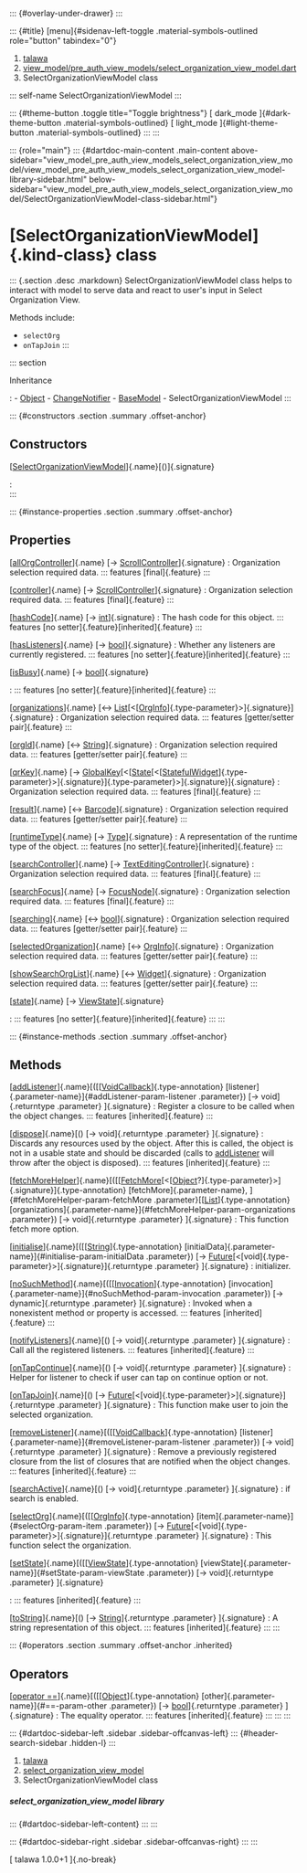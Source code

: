 ::: {#overlay-under-drawer}
:::

::: {#title}
[menu]{#sidenav-left-toggle .material-symbols-outlined role="button"
tabindex="0"}

1.  [talawa](../index.html)
2.  [view_model/pre_auth_view_models/select_organization_view_model.dart](../view_model_pre_auth_view_models_select_organization_view_model/)
3.  SelectOrganizationViewModel class

::: self-name
SelectOrganizationViewModel
:::

::: {#theme-button .toggle title="Toggle brightness"}
[ dark_mode ]{#dark-theme-button .material-symbols-outlined} [
light_mode ]{#light-theme-button .material-symbols-outlined}
:::
:::

::: {role="main"}
::: {#dartdoc-main-content .main-content above-sidebar="view_model_pre_auth_view_models_select_organization_view_model/view_model_pre_auth_view_models_select_organization_view_model-library-sidebar.html" below-sidebar="view_model_pre_auth_view_models_select_organization_view_model/SelectOrganizationViewModel-class-sidebar.html"}
<div>

# [SelectOrganizationViewModel]{.kind-class} class

</div>

::: {.section .desc .markdown}
SelectOrganizationViewModel class helps to interact with model to serve
data and react to user\'s input in Select Organization View.

Methods include:

-   `selectOrg`
-   `onTapJoin`
:::

::: section

Inheritance

:   -   [Object](https://api.flutter.dev/flutter/dart-core/Object-class.html)
    -   [ChangeNotifier](https://api.flutter.dev/flutter/foundation/ChangeNotifier-class.html)
    -   [BaseModel](../view_model_base_view_model/BaseModel-class.html)
    -   SelectOrganizationViewModel
:::

::: {#constructors .section .summary .offset-anchor}
## Constructors

[[SelectOrganizationViewModel](../view_model_pre_auth_view_models_select_organization_view_model/SelectOrganizationViewModel/SelectOrganizationViewModel.html)]{.name}[()]{.signature}

:   
:::

::: {#instance-properties .section .summary .offset-anchor}
## Properties

[[allOrgController](../view_model_pre_auth_view_models_select_organization_view_model/SelectOrganizationViewModel/allOrgController.html)]{.name} [→ [ScrollController](https://api.flutter.dev/flutter/widgets/ScrollController-class.html)]{.signature}
:   Organization selection required data.
    ::: features
    [final]{.feature}
    :::

[[controller](../view_model_pre_auth_view_models_select_organization_view_model/SelectOrganizationViewModel/controller.html)]{.name} [→ [ScrollController](https://api.flutter.dev/flutter/widgets/ScrollController-class.html)]{.signature}
:   Organization selection required data.
    ::: features
    [final]{.feature}
    :::

[[hashCode](https://api.flutter.dev/flutter/dart-core/Object/hashCode.html)]{.name} [→ [int](https://api.flutter.dev/flutter/dart-core/int-class.html)]{.signature}
:   The hash code for this object.
    ::: features
    [no setter]{.feature}[inherited]{.feature}
    :::

[[hasListeners](https://api.flutter.dev/flutter/foundation/ChangeNotifier/hasListeners.html)]{.name} [→ [bool](https://api.flutter.dev/flutter/dart-core/bool-class.html)]{.signature}
:   Whether any listeners are currently registered.
    ::: features
    [no setter]{.feature}[inherited]{.feature}
    :::

[[isBusy](../view_model_base_view_model/BaseModel/isBusy.html)]{.name} [→ [bool](https://api.flutter.dev/flutter/dart-core/bool-class.html)]{.signature}

:   ::: features
    [no setter]{.feature}[inherited]{.feature}
    :::

[[organizations](../view_model_pre_auth_view_models_select_organization_view_model/SelectOrganizationViewModel/organizations.html)]{.name} [↔ [List](https://api.flutter.dev/flutter/dart-core/List-class.html)[\<[[OrgInfo](../models_organization_org_info/OrgInfo-class.html)]{.type-parameter}\>]{.signature}]{.signature}
:   Organization selection required data.
    ::: features
    [getter/setter pair]{.feature}
    :::

[[orgId](../view_model_pre_auth_view_models_select_organization_view_model/SelectOrganizationViewModel/orgId.html)]{.name} [↔ [String](https://api.flutter.dev/flutter/dart-core/String-class.html)]{.signature}
:   Organization selection required data.
    ::: features
    [getter/setter pair]{.feature}
    :::

[[qrKey](../view_model_pre_auth_view_models_select_organization_view_model/SelectOrganizationViewModel/qrKey.html)]{.name} [→ [GlobalKey](https://api.flutter.dev/flutter/widgets/GlobalKey-class.html)[\<[[State](https://api.flutter.dev/flutter/widgets/State-class.html)[\<[[StatefulWidget](https://api.flutter.dev/flutter/widgets/StatefulWidget-class.html)]{.type-parameter}\>]{.signature}]{.type-parameter}\>]{.signature}]{.signature}
:   Organization selection required data.
    ::: features
    [final]{.feature}
    :::

[[result](../view_model_pre_auth_view_models_select_organization_view_model/SelectOrganizationViewModel/result.html)]{.name} [↔ [Barcode](https://pub.dev/documentation/qr_code_scanner/1.0.1/qr_code_scanner/Barcode-class.html)]{.signature}
:   Organization selection required data.
    ::: features
    [getter/setter pair]{.feature}
    :::

[[runtimeType](https://api.flutter.dev/flutter/dart-core/Object/runtimeType.html)]{.name} [→ [Type](https://api.flutter.dev/flutter/dart-core/Type-class.html)]{.signature}
:   A representation of the runtime type of the object.
    ::: features
    [no setter]{.feature}[inherited]{.feature}
    :::

[[searchController](../view_model_pre_auth_view_models_select_organization_view_model/SelectOrganizationViewModel/searchController.html)]{.name} [→ [TextEditingController](https://api.flutter.dev/flutter/widgets/TextEditingController-class.html)]{.signature}
:   Organization selection required data.
    ::: features
    [final]{.feature}
    :::

[[searchFocus](../view_model_pre_auth_view_models_select_organization_view_model/SelectOrganizationViewModel/searchFocus.html)]{.name} [→ [FocusNode](https://api.flutter.dev/flutter/widgets/FocusNode-class.html)]{.signature}
:   Organization selection required data.
    ::: features
    [final]{.feature}
    :::

[[searching](../view_model_pre_auth_view_models_select_organization_view_model/SelectOrganizationViewModel/searching.html)]{.name} [↔ [bool](https://api.flutter.dev/flutter/dart-core/bool-class.html)]{.signature}
:   Organization selection required data.
    ::: features
    [getter/setter pair]{.feature}
    :::

[[selectedOrganization](../view_model_pre_auth_view_models_select_organization_view_model/SelectOrganizationViewModel/selectedOrganization.html)]{.name} [↔ [OrgInfo](../models_organization_org_info/OrgInfo-class.html)]{.signature}
:   Organization selection required data.
    ::: features
    [getter/setter pair]{.feature}
    :::

[[showSearchOrgList](../view_model_pre_auth_view_models_select_organization_view_model/SelectOrganizationViewModel/showSearchOrgList.html)]{.name} [↔ [Widget](https://api.flutter.dev/flutter/widgets/Widget-class.html)]{.signature}
:   Organization selection required data.
    ::: features
    [getter/setter pair]{.feature}
    :::

[[state](../view_model_base_view_model/BaseModel/state.html)]{.name} [→ [ViewState](../enums_enums/ViewState.html)]{.signature}

:   ::: features
    [no setter]{.feature}[inherited]{.feature}
    :::
:::

::: {#instance-methods .section .summary .offset-anchor}
## Methods

[[addListener](https://api.flutter.dev/flutter/foundation/ChangeNotifier/addListener.html)]{.name}[([[[VoidCallback](https://api.flutter.dev/flutter/dart-ui/VoidCallback.html)]{.type-annotation} [listener]{.parameter-name}]{#addListener-param-listener .parameter}) [→ void]{.returntype .parameter} ]{.signature}
:   Register a closure to be called when the object changes.
    ::: features
    [inherited]{.feature}
    :::

[[dispose](https://api.flutter.dev/flutter/foundation/ChangeNotifier/dispose.html)]{.name}[() [→ void]{.returntype .parameter} ]{.signature}
:   Discards any resources used by the object. After this is called, the
    object is not in a usable state and should be discarded (calls to
    [addListener](https://api.flutter.dev/flutter/foundation/ChangeNotifier/addListener.html)
    will throw after the object is disposed).
    ::: features
    [inherited]{.feature}
    :::

[[fetchMoreHelper](../view_model_pre_auth_view_models_select_organization_view_model/SelectOrganizationViewModel/fetchMoreHelper.html)]{.name}[([[[FetchMore](https://pub.dev/documentation/graphql_flutter/5.2.0-beta.7/graphql_flutter/FetchMore.html)[\<[[Object](https://api.flutter.dev/flutter/dart-core/Object-class.html)?]{.type-parameter}\>]{.signature}]{.type-annotation} [fetchMore]{.parameter-name}, ]{#fetchMoreHelper-param-fetchMore .parameter}[[[List](https://api.flutter.dev/flutter/dart-core/List-class.html)]{.type-annotation} [organizations]{.parameter-name}]{#fetchMoreHelper-param-organizations .parameter}) [→ void]{.returntype .parameter} ]{.signature}
:   This function fetch more option.

[[initialise](../view_model_pre_auth_view_models_select_organization_view_model/SelectOrganizationViewModel/initialise.html)]{.name}[([[[String](https://api.flutter.dev/flutter/dart-core/String-class.html)]{.type-annotation} [initialData]{.parameter-name}]{#initialise-param-initialData .parameter}) [→ [Future](https://api.flutter.dev/flutter/dart-core/Future-class.html)[\<[void]{.type-parameter}\>]{.signature}]{.returntype .parameter} ]{.signature}
:   initializer.

[[noSuchMethod](https://api.flutter.dev/flutter/dart-core/Object/noSuchMethod.html)]{.name}[([[[Invocation](https://api.flutter.dev/flutter/dart-core/Invocation-class.html)]{.type-annotation} [invocation]{.parameter-name}]{#noSuchMethod-param-invocation .parameter}) [→ dynamic]{.returntype .parameter} ]{.signature}
:   Invoked when a nonexistent method or property is accessed.
    ::: features
    [inherited]{.feature}
    :::

[[notifyListeners](https://api.flutter.dev/flutter/foundation/ChangeNotifier/notifyListeners.html)]{.name}[() [→ void]{.returntype .parameter} ]{.signature}
:   Call all the registered listeners.
    ::: features
    [inherited]{.feature}
    :::

[[onTapContinue](../view_model_pre_auth_view_models_select_organization_view_model/SelectOrganizationViewModel/onTapContinue.html)]{.name}[() [→ void]{.returntype .parameter} ]{.signature}
:   Helper for listener to check if user can tap on continue option or
    not.

[[onTapJoin](../view_model_pre_auth_view_models_select_organization_view_model/SelectOrganizationViewModel/onTapJoin.html)]{.name}[() [→ [Future](https://api.flutter.dev/flutter/dart-core/Future-class.html)[\<[void]{.type-parameter}\>]{.signature}]{.returntype .parameter} ]{.signature}
:   This function make user to join the selected organization.

[[removeListener](https://api.flutter.dev/flutter/foundation/ChangeNotifier/removeListener.html)]{.name}[([[[VoidCallback](https://api.flutter.dev/flutter/dart-ui/VoidCallback.html)]{.type-annotation} [listener]{.parameter-name}]{#removeListener-param-listener .parameter}) [→ void]{.returntype .parameter} ]{.signature}
:   Remove a previously registered closure from the list of closures
    that are notified when the object changes.
    ::: features
    [inherited]{.feature}
    :::

[[searchActive](../view_model_pre_auth_view_models_select_organization_view_model/SelectOrganizationViewModel/searchActive.html)]{.name}[() [→ void]{.returntype .parameter} ]{.signature}
:   if search is enabled.

[[selectOrg](../view_model_pre_auth_view_models_select_organization_view_model/SelectOrganizationViewModel/selectOrg.html)]{.name}[([[[OrgInfo](../models_organization_org_info/OrgInfo-class.html)]{.type-annotation} [item]{.parameter-name}]{#selectOrg-param-item .parameter}) [→ [Future](https://api.flutter.dev/flutter/dart-core/Future-class.html)[\<[void]{.type-parameter}\>]{.signature}]{.returntype .parameter} ]{.signature}
:   This function select the organization.

[[setState](../view_model_base_view_model/BaseModel/setState.html)]{.name}[([[[ViewState](../enums_enums/ViewState.html)]{.type-annotation} [viewState]{.parameter-name}]{#setState-param-viewState .parameter}) [→ void]{.returntype .parameter} ]{.signature}

:   ::: features
    [inherited]{.feature}
    :::

[[toString](https://api.flutter.dev/flutter/dart-core/Object/toString.html)]{.name}[() [→ [String](https://api.flutter.dev/flutter/dart-core/String-class.html)]{.returntype .parameter} ]{.signature}
:   A string representation of this object.
    ::: features
    [inherited]{.feature}
    :::
:::

::: {#operators .section .summary .offset-anchor .inherited}
## Operators

[[operator ==](https://api.flutter.dev/flutter/dart-core/Object/operator_equals.html)]{.name}[([[[Object](https://api.flutter.dev/flutter/dart-core/Object-class.html)]{.type-annotation} [other]{.parameter-name}]{#==-param-other .parameter}) [→ [bool](https://api.flutter.dev/flutter/dart-core/bool-class.html)]{.returntype .parameter} ]{.signature}
:   The equality operator.
    ::: features
    [inherited]{.feature}
    :::
:::
:::

::: {#dartdoc-sidebar-left .sidebar .sidebar-offcanvas-left}
::: {#header-search-sidebar .hidden-l}
:::

1.  [talawa](../index.html)
2.  [select_organization_view_model](../view_model_pre_auth_view_models_select_organization_view_model/)
3.  SelectOrganizationViewModel class

##### select_organization_view_model library

::: {#dartdoc-sidebar-left-content}
:::
:::

::: {#dartdoc-sidebar-right .sidebar .sidebar-offcanvas-right}
:::
:::

[ talawa 1.0.0+1 ]{.no-break}
